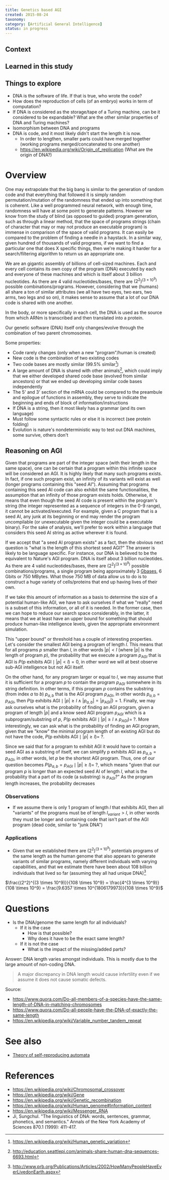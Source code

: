 ```yaml
---
title: Genetics based AGI
created: 2015-08-24
taxonomy:
category: [Artificial General Intelligence]
status: in progress
---
```


## Context

## Learned in this study

## Things to explore
* DNA is the software of life. If that is true, who wrote the code?
* How does the reproduction of cells (of an embryo) works in term of computation?
* If DNA is considered as the storage/tape of a Turing machine, can be it considered to be expandable? What are the other similar properties of DNA and Turing machines?
* Isomorphism between DNA and programs
* DNA is code, and it most likely didn't start the length it is now.
	* In order to lengthen, smaller parts could have merged together (working programs merged/concatenated to one another)
	* https://en.wikipedia.org/wiki/Origin_of_replication (What are the origin of DNA?)

# Overview
One may extrapolate that the big bang is similar to the generation of random code and that everything that followed it is simply random permutation/mutation of the randomness that ended up into something that is coherent. Like a well programmed neural network, with enough time, randomness will have at some point to generate patterns. However we know from the study of blind (as opposed to guided) program generation, such as through a linear method, that the space of programs strings (chain of character that may or may not produce an executable program) is immense in comparison of the space of valid programs. It can easily be compared to the problem of finding a needle in a haystack. In a similar way, given hundred of thousands of valid programs, if we want to find a particular one that does X specific things, then we're making it harder for a search/filtering algorithm to return us an appropriate one.

We are an gigantic assembly of billions of cell-sized machines. Each and every cell contains its own copy of the program (DNA) executed by each and everyone of these machines and which is itself about 3 billion nucleotides. As there are 4 valid nucleotides/bases, there are $(2^2)^{(3 \times 10^9)}$ possible combinations/programs. However, considering that we (humans) all share a ton of similar attributes (we all have two eyes, two ears, two arms, two legs and so on), it makes sense to assume that a lot of our DNA code is shared with one another.

In the body, or more specifically in each cell, the DNA is used as the source from which ARNm is transcribed and then translated into a protein.

Our genetic software (DNA) itself only changes/evolve through the combination of two parent chromosomes.

Some properties:
* Code rarely changes (only when a new "program"/human is created)
* New code is the combination of two existing codes
* Two code bases are mostly similar (99.5% similar[^1])
* A large amount of DNA is shared with other animals[^2], which could imply that we either developed shared code base (evolved from similar ancestors) or that we ended up developing similar code bases independently
* The 5' and 3' section of the mRNA could be compared to the preambule and epilogue of functions in assembly, they serve to indicate the beginning and ends of block of information/instructions
* If DNA is a string, then it most likely has a grammar (and its own language)
* Must follow some syntactic rules or else it is incorrect (see protein folding)
* Evolution is nature's nondeterministic way to test out DNA machines, some survive, others don't

## Reasoning on AGI
Given that programs are part of the integer space (with their length in the same space), one can be certain that a program within this infinite space will be considered an AGI. It is highly likely that many such programs exists. In fact, if one such program exist, an infinity of its variants will exist as well (longer programs containing this "seed AI"). Assuming that programs containing this seed AI code can also exhibit the same functionalities, the assumption that an infinity of those program exists holds. Otherwise, it means that even though the seed AI code is present within the program's string (the integer represented as a sequence of integers in the 0-9 range), it cannot be activated/executed. For example, given a C program that is a seed AI, any junk at its beginning or end may render the program uncompilable (or unexecutable given the integer could be a executable binary). For the sake of analysis, we'll prefer to work within a language that considers this seed AI string as active wherever it is found.

If we accept that "a seed AI program exists" as a fact, then the obvious next question is "what is the length of this shortest seed AGI?" The answer is likely to be language specific. For instance, our DNA is believed to be the equivalent to Nature's AGI program. DNA is itself about 3 billion nucleotides. As there are 4 valid nucleotides/bases, there are $(2^2)^{(3 \times 10^9)}$ possible combinations/programs, a single program being approximately 3 [Gbases](https://en.wiktionary.org/wiki/gigabase), 6 Gbits or 750 MBytes. What those 750 MB of data allow us to do is to construct a huge variety of cells/proteins that end up having lives of their own.

If we take this amount of information as a basis to determine the size of a potential human-like AGI, we have to ask ourselves if what we "really" need is a subset of this information, or all of it is needed. In the former case, then we can hope to reduce our search space considerably, in the latter, it means that we at least have an upper bound for something that should produce human-like intelligence levels, given the appropriate environment simulation.

This "upper bound" or threshold has a couple of interesting properties. Let's consider the smallest AGI being a program of length $l$. This means that for all programs $p$ smaller than $l$, in other words $|p| < l$ (where $|p|$ is the length of program $p$), the probability that we execute a program $p_{AGI}$ that is AGI is $P(\mathrm{p\ exhibits\ AGI} \mid |p| < l) = 0$, in other word we will at best observe sub-AGI intelligence but not AGI itself.

On the other hand, for any program larger or equal to $l$, we may assume that it is sufficient for a program $p$ to contain the program $p_{AGI}$ somewhere in its string definition. In other terms, if this program $p$ contains the substring (from index $a$ to $b$) $p_{a,b}$ that is the AGI program $p_{AGI}$, in other words $p_{a,b} = p_{AGI}$, then $P(\mathrm{p\ exhibits\ AGI} \mid |p| \ge l \wedge |p_{a,b}| = |p_{AGI}|) = 1$. Finally, we may ask ourselves what is the probability of finding an AGI program, given a program of length $|p|$ and a know seed AGI program $p_{AGI}$ which is a subprogram/substring of $p$, $P(\mathrm{p\ exhibits\ AGI} \mid |p| \ge l \wedge p_{AGI}) =\ ?$. More interestingly, we can ask what is the probability of finding an AGI program, given that we "know" the minimal program length of an existing AGI but do not have the code, $P(\mathrm{p\ exhibits\ AGI} \mid |p| \ge l) =\ ?$.

Since we said that for a program to exhibit AGI it would have to contain a seed AGI as a substring of itself, we can simplify $\mathrm{p\ exhibits\ AGI}$ as $p_{a,b} = p_{AGI}$, in other words, let $p$ be the shortest AGI program. Thus, one of our question becomes $P(p_{a,b} = p_{AGI} \mid |p| \ge l) =\ ?$, which means "given that our program $p$ is longer than an expected seed AI of length $l$, what is the probability that a part of its code (a substring) is $p_{AGI}$?" As the program length increases, the probability decreases

### Observations
* If we assume there is only 1 program of length $l$ that exhibits AGI, then all "variants" of the programs must be of length $l_{variant} > l$, in other words they must be longer and containing code that isn't part of the AGI program (dead code, similar to "junk DNA")

### Applications
* Given that we established there are $(2^2)^{(3 \times 10^9)}$ potentials programs of the same length as the human genome that also appears to generate variants of similar programs, namely different individuals with varying capabilities, and that we estimate there have been about 108 billion individuals that lived so far (assuming they all had unique DNA)[^3]

$\frac{(2^2)^{(3 \times 10^9)}}{108 \times 10^9} = \frac{4^{3 \times 10^9}}{108 \times 10^9} = \frac{9.6357 \times 10^{1806179973}}{108 \times 10^9}$

# Questions
* Is the DNA/genome the same length for all individuals?
	* If it is the case
		* How is that possible?
		* Why does it have to be the exact same length?
	* If it is not the case
		* What is the impact of the missing/added parts?

Answer: DNA length varies amongst individuals. This is mostly due to the large amount of non-coding DNA.

> A major discrepancy in DNA length would cause infertility even if we assume it does not cause somatic defects.

Source:
* https://www.quora.com/Do-all-members-of-a-species-have-the-same-length-of-DNA-in-matching-chromosomes
* https://www.quora.com/Do-all-people-have-the-DNA-of-exactly-the-same-length
* https://en.wikipedia.org/wiki/Variable_number_tandem_repeat

# See also
* [Theory of self-reproducing automata](../books/theory-of-self-reproducing-automata)

# References
[^1]: https://en.wikipedia.org/wiki/Human_genetic_variation
[^2]: http://education.seattlepi.com/animals-share-human-dna-sequences-6693.html
[^3]: http://www.prb.org/Publications/Articles/2002/HowManyPeopleHaveEverLivedonEarth.aspx

* https://en.wikipedia.org/wiki/Chromosomal_crossover
* https://en.wikipedia.org/wiki/Gene
* https://en.wikipedia.org/wiki/Genetic_recombination
* https://en.wikipedia.org/wiki/Human_genome#Information_content
* https://en.wikipedia.org/wiki/Messenger_RNA
* Ji, Sungchul. "The linguistics of DNA: words, sentences, grammar, phonetics, and semantics." Annals of the New York Academy of Sciences 870.1 (1999): 411-417.